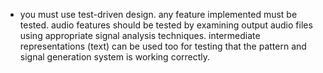 - you must use test-driven design. any feature implemented must be tested. audio features should be tested by examining output audio files using appropriate signal analysis techniques. intermediate representations (text) can be used too for testing that the pattern and signal generation system is working correctly.